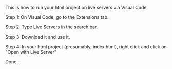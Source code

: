 This is how to run your html project on live servers via Visual Code

Step 1:
On Visual Code, go to the Extensions tab.

Step 2:
Type Live Servers in the search bar.

Step 3:
Download it and use it.

Step 4:
In your html project (presumably, index.html), right click and click on "Open with Live Server"

Done.
